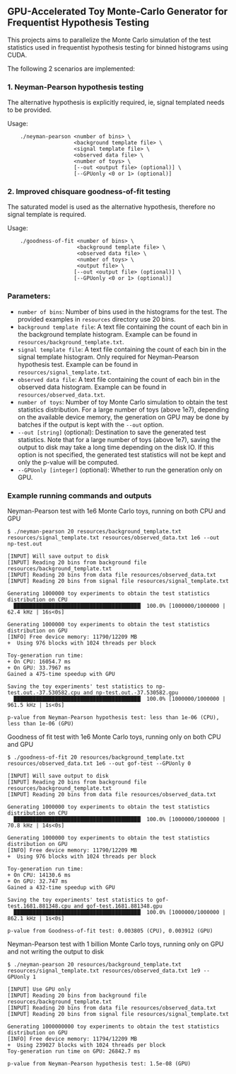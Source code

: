 ## GPU-Accelerated Toy Monte-Carlo Generator for Frequentist Hypothesis Testing


This projects aims to parallelize the Monte Carlo simulation of the test statistics used in frequentist hypothesis testing for binned histograms using CUDA.

The following 2 scenarios are implemented: 

### 1. Neyman-Pearson hypothesis testing
The alternative hypothesis is explicitly required, ie, signal templated needs to be provided.

Usage: 
```
    ./neyman-pearson <number of bins> \
                     <background template file> \
                     <signal template file> \
                     <observed data file> \
                     <number of toys> \
                     [--out <output file> (optional)] \
                     [--GPUonly <0 or 1> (optional)] 
```

### 2. Improved chisquare goodness-of-fit testing
The saturated model is used as the alternative hypothesis, therefore no signal template is required.

Usage:
```
    ./goodness-of-fit <number of bins> \
                      <background template file> \
                      <observed data file> \
                      <number of toys> \
                      <output file> \
                     [--out <output file> (optional)] \
                     [--GPUonly <0 or 1> (optional)] 
```

### Parameters:
<ul>
<li> <code>number of bins</code>: Number of bins used in the histograms for the test. The provided examples in <code>resources</code> directory use 20 bins. </li>
<li> <code>background template file</code>: A text file containing the count of each bin in the background template histogram. Example can be found in <code>resources/background_template.txt</code>. </li>
<li> <code>signal template file</code>: A text file containing the count of each bin in the signal template histogram. Only required for Neyman-Pearson hypothesis test. Example can be found in <code>resources/signal_template.txt</code>. </li>
<li> <code>observed data file</code>: A text file containing the count of each bin in the observed data histogram. Example can be found in <code>resources/observed_data.txt</code>. </li>
<li> <code>number of toys</code>: Number of toy Monte Carlo simulation to obtain the test statistics distribution. For a large number of toys (above 1e7), depending on the available device memory, the generation on GPU may be done by batches if the output is kept with the <code>--out</code> option. </li>
<li> <code>--out [string]</code> (optional): Destination to save the generated test statistics. Note that for a large number of toys (above 1e7), saving the output to disk may take a long time depending on the disk IO. If this option is not specified, the generated test statistics will not be kept and only the p-value will be computed.</li>
<li> <code>--GPUonly [integer]</code> (optional): Whether to run the generation only on GPU. </li>
</ul>

### Example running commands and outputs

Neyman-Pearson test with 1e6 Monte Carlo toys, running on both CPU and GPU
```
$ ./neyman-pearson 20 resources/background_template.txt resources/signal_template.txt resources/observed_data.txt 1e6 --out np-test.out

[INPUT] Will save output to disk
[INPUT] Reading 20 bins from background file resources/background_template.txt
[INPUT] Reading 20 bins from data file resources/observed_data.txt
[INPUT] Reading 20 bins from signal file resources/signal_template.txt

Generating 1000000 toy experiments to obtain the test statistics distribution on CPU
  ████████████████████████████████████████▏ 100.0% [1000000/1000000 | 62.4 kHz | 16s<0s]

Generating 1000000 toy experiments to obtain the test statistics distribution on GPU
[INFO] Free device memory: 11790/12209 MB
+  Using 976 blocks with 1024 threads per block

Toy-generation run time:
+ On CPU: 16054.7 ms
+ On GPU: 33.7967 ms
Gained a 475-time speedup with GPU

Saving the toy experiments' test statistics to np-test.out.-37.530582.cpu and np-test.out.-37.530582.gpu
  ████████████████████████████████████████▏ 100.0% [1000000/1000000 | 961.5 kHz | 1s<0s]

p-value from Neyman-Pearson hypothesis test: less than 1e-06 (CPU), less than 1e-06 (GPU)
```

Goodness of fit test with 1e6 Monte Carlo toys, running only on both CPU and GPU
```
$ ./goodness-of-fit 20 resources/background_template.txt resources/observed_data.txt 1e6 --out gof-test --GPUonly 0

[INPUT] Will save output to disk
[INPUT] Reading 20 bins from background file resources/background_template.txt
[INPUT] Reading 20 bins from data file resources/observed_data.txt

Generating 1000000 toy experiments to obtain the test statistics distribution on CPU
  ████████████████████████████████████████▏ 100.0% [1000000/1000000 | 70.8 kHz | 14s<0s]

Generating 1000000 toy experiments to obtain the test statistics distribution on GPU
[INFO] Free device memory: 11790/12209 MB
+  Using 976 blocks with 1024 threads per block

Toy-generation run time:
+ On CPU: 14130.6 ms
+ On GPU: 32.747 ms
Gained a 432-time speedup with GPU

Saving the toy experiments' test statistics to gof-test.1681.881348.cpu and gof-test.1681.881348.gpu
  ████████████████████████████████████████▏ 100.0% [1000000/1000000 | 862.1 kHz | 1s<0s]

p-value from Goodness-of-fit test: 0.003805 (CPU), 0.003912 (GPU)
```

Neyman-Pearson test with 1 billion Monte Carlo toys, running only on GPU and not writing the output to disk
```
$ ./neyman-pearson 20 resources/background_template.txt resources/signal_template.txt resources/observed_data.txt 1e9 --GPUonly 1

[INPUT] Use GPU only
[INPUT] Reading 20 bins from background file resources/background_template.txt
[INPUT] Reading 20 bins from data file resources/observed_data.txt
[INPUT] Reading 20 bins from signal file resources/signal_template.txt

Generating 1000000000 toy experiments to obtain the test statistics distribution on GPU
[INFO] Free device memory: 11794/12209 MB
+  Using 239027 blocks with 1024 threads per block
Toy-generation run time on GPU: 26842.7 ms

p-value from Neyman-Pearson hypothesis test: 1.5e-08 (GPU)
```

